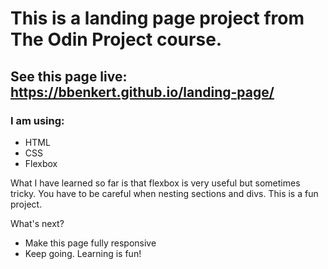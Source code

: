 # This is a landing page project from The Odin Project course.

## See this page live: https://bbenkert.github.io/landing-page/

### I am using:

- HTML
- CSS
- Flexbox

What I have learned so far is that flexbox is very useful but sometimes tricky. You have to be careful when nesting sections and divs. This is a fun project.

What's next?

- Make this page fully responsive
- Keep going. Learning is fun!
